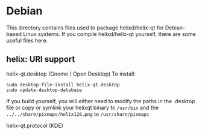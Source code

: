 
Debian
====================
This directory contains files used to package helixd/helix-qt
for Debian-based Linux systems. If you compile helixd/helix-qt yourself, there are some useful files here.

## helix: URI support ##


helix-qt.desktop  (Gnome / Open Desktop)
To install:

	sudo desktop-file-install helix-qt.desktop
	sudo update-desktop-database

If you build yourself, you will either need to modify the paths in
the .desktop file or copy or symlink your helixqt binary to `/usr/bin`
and the `../../share/pixmaps/helix128.png` to `/usr/share/pixmaps`

helix-qt.protocol (KDE)


